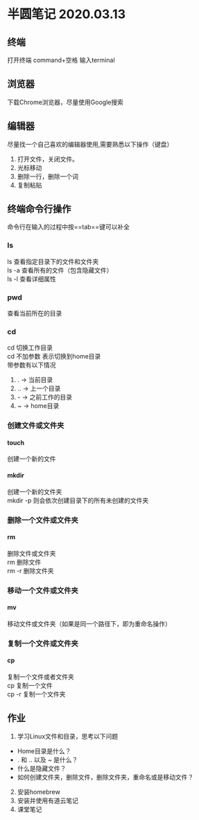 # 半圆笔记 2020.03.13

## 终端
打开终端 command+空格 输入terminal
## 浏览器
下载Chrome浏览器，尽量使用Google搜索
## 编辑器
尽量找一个自己喜欢的编辑器使用,需要熟悉以下操作（键盘）
1. 打开文件，关闭文件。
2. 光标移动
3. 删除一行，删除一个词
4. 复制粘贴

## 终端命令行操作
命令行在输入的过程中按==tab==键可以补全
### ls
ls 查看指定目录下的文件和文件夹<br/>
ls -a 查看所有的文件（包含隐藏文件）<br/>
ls -l 查看详细属性<br/>
### pwd
查看当前所在的目录
### cd
cd 切换工作目录<br/>
cd 不加参数 表示切换到home目录<br/>
带参数有以下情况
1.  . -> 当前目录
2.  .. -> 上一个目录
3.  \- -> 之前工作的目录
4.  ~ -> home目录
### 创建文件或文件夹
#### touch 
创建一个新的文件
#### mkdir 
创建一个新的文件夹<br/>
mkdir -p 则会依次创建目录下的所有未创建的文件夹
### 删除一个文件或文件夹
#### rm 
删除文件或文件夹<br/>
rm 删除文件<br/>
rm -r 删除文件夹
### 移动一个文件或文件夹
#### mv
移动文件或文件夹（如果是同一个路径下，即为重命名操作）
### 复制一个文件或文件夹
#### cp 
复制一个文件或者文件夹<br/>
cp 复制一个文件<br/>
cp -r 复制一个文件夹
## 作业 
1. 学习Linux文件和目录，思考以下问题<br/>
- Home目录是什么？
- . 和 .. 以及 ~ 是什么？
- 什么是隐藏文件？
- 如何创建文件夹，删除文件，删除文件夹，重命名或是移动文件？<br/>
2. 安装homebrew
3. 安装并使用有道云笔记
4. 课堂笔记
